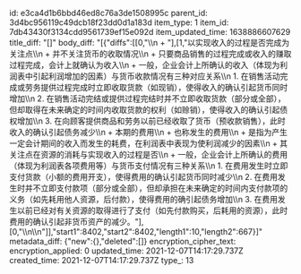 id: e3ca4d1b6bbd46ed8c76a3de1508995c
parent_id: 3d4bc956119c49dcb18f23dd0d1a183d
item_type: 1
item_id: 7db43430f3134cdd9561739ef15e092d
item_updated_time: 1638886607629
title_diff: "[]"
body_diff: "[{\"diffs\":[[0,\"\\\n     + \"],[1,\"以实现收入的过程是否完成为关注点\\\n     + 并不关注货币的收取情况\\\n     + 只要商品销售的过程完成或收入的赚取过程完成，会计上就确认为收入\\\n     + 一般，企业会计上所确认的收入（体现为利润表中引起利润增加的因素）与货币收款情况有三种对应关系\\\n       1. 在销售活动完成或劳务提供过程完成时立即收取货款（如现销），使得收入的确认引起货币同时增加\\\n       2. 在销售活动完结或提供过程完结时并不立即收取货款（部分或全部），但却取得在未来确定的时间内收取货款的权利（如赊销），使得收入的确认引起债权增加\\\n       3. 在向顾客提供商品和劳务以前已经收取了货币（预收款销售），此时收入的确认引起债务减少\\\n   + 本期的费用\\\n     + 也称发生的费用\\\n     + 是指为产生一定会计期间的收入而发生的耗费，在利润表中表现为使利润减少的因素\\\n     + 其关注点在资源的消耗与实现收入的过程是否\\\n     + 一般，企业会计上所确认的费用（体现为利润表各项费用等）与货币支付情况有三种关系\\\n       1. 在费用发生时立即支付货款（小额的费用开支），使得费用的确认引起货币同时减少\\\n       2. 在费用发生时并不立即支付款项（部分或全部），但却承担在未来确定的时间内支付款项的义务（如先耗用他人资源，后付款），使得费用的确引起债务增加\\\n       3. 在费用发生以前已经对有关资源的取得进行了支付（如先付款购买，后耗用的资源），此时费用的确认引起非货币资产的减少。\"],[0,\"\\\n\\\n\"]],\"start1\":8402,\"start2\":8402,\"length1\":10,\"length2\":667}]"
metadata_diff: {"new":{},"deleted":[]}
encryption_cipher_text: 
encryption_applied: 0
updated_time: 2021-12-07T14:17:29.737Z
created_time: 2021-12-07T14:17:29.737Z
type_: 13